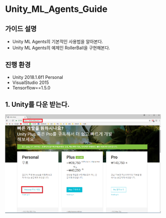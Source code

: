# Unity_ML_Agents_Guide 


## 가이드 설명
- Unity ML Agents의 기본적인 사용법을 알아본다.
- Unity ML Agents의 예제인 RollerBall을 구현해본다.


## 진행 환경
- Unity 2018.1.6f1 Personal
- VisualStudio 2015 
- Tensorflow==1.5.0 


## 1. Unity를 다운 받는다.
![Alt text](/1.unity_download/unity_download.png "unity_download")
